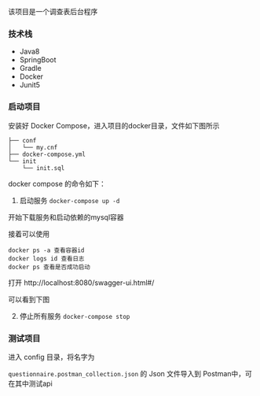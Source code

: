该项目是一个调查表后台程序

### 技术栈

* Java8
* SpringBoot
* Gradle
* Docker
* Junit5

### 启动项目

安装好 Docker Compose，进入项目的docker目录，文件如下图所示

```
├── conf
│   └── my.cnf
├── docker-compose.yml
└── init
    └── init.sql
```

 docker compose 的命令如下：

1. 启动服务 `docker-compose up -d`

开始下载服务和启动依赖的mysql容器

接着可以使用

```
docker ps -a 查看容器id
docker logs id 查看日志
docker ps 查看是否成功启动
```

打开 http://localhost:8080/swagger-ui.html#/ 

可以看到下图

2. 停止所有服务 `docker-compose stop`

### 测试项目

进入 config 目录，将名字为

`questionnaire.postman_collection.json` 的 Json 文件导入到 Postman中，可在其中测试api

